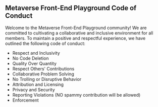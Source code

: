 ## Metaverse Front-End Playground Code of Conduct

Welcome to the Metaverse Front-End Playground community! We are committed to cultivating a collaborative and inclusive environment for all members. To maintain a positive and respectful experience, we have outlined the following code of conduct:

- Respect and Inclusivity
- No Code Deletion
- Quality Over Quantity
- Respect Others' Contributions
- Collaborative Problem Solving
- No Trolling or Disruptive Behavior
- Attribution and Licensing
- Privacy and Security
- Reporting Violations (NO spammy contribution will be allowed)
- Enforcement








